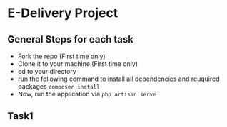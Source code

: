 # E-Delivery Project
## General Steps for each task
- Fork the repo (First time only)
- Clone it to your machine (First time only)
- cd to your directory
- run the following command to install all dependencies and reuquired packages
`composer install`
- Now, run the application via
`php artisan serve`

## Task1
